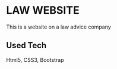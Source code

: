 <h1>LAW WEBSITE</h1>

<p>This is a website on a law advice company</p>

<h2>Used Tech</h2>

<p>Html5, CSS3, Bootstrap</p>

<img src="/img/lawwebsite.gif" alt="">